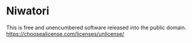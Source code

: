 # Niwatori

This is free and unencumbered software released into the public domain.
https://choosealicense.com/licenses/unlicense/
